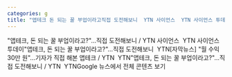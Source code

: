 ```yaml
---
categories: g
title: "앱테크 돈 되는 꿀 부업이라고직접 도전해보니  YTN 사이언스  YTN 사이언스 투데이"
---
```

"앱테크, 돈 되는 꿀 부업이라고?"...직접 도전해보니 / YTN 사이언스&nbsp;&nbsp;YTN 사이언스 투데이"앱테크, 돈 되는 꿀 부업이라고?"...직접 도전해보니&nbsp;&nbsp;YTN[자막뉴스] "월 수익 30만 원"...기자가 직접 해본 앱테크 / YTN&nbsp;&nbsp;YTN"앱테크, 돈 되는 꿀 부업이라고?"...직접 도전해보니 / YTN&nbsp;&nbsp;YTNGoogle 뉴스에서 전체 콘텐츠 보기